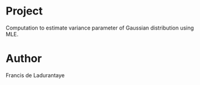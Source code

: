 # Project
Computation to estimate variance parameter of Gaussian distribution using MLE.

# Author
Francis de Ladurantaye
